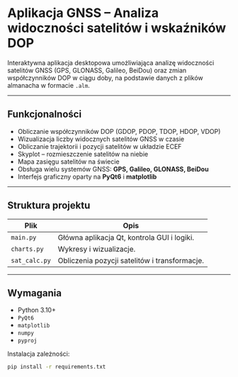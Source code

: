 # Aplikacja GNSS – Analiza widoczności satelitów i wskaźników DOP

Interaktywna aplikacja desktopowa umożliwiająca analizę widoczności satelitów GNSS (GPS, GLONASS, Galileo, BeiDou) oraz zmian współczynników DOP w ciągu doby, na podstawie danych z plików almanacha w formacie `.alm`.

---

## Funkcjonalności

- Obliczanie współczynników DOP (GDOP, PDOP, TDOP, HDOP, VDOP)
- Wizualizacja liczby widocznych satelitów GNSS w czasie
- Obliczanie trajektorii i pozycji satelitów w układzie ECEF
- Skyplot – rozmieszczenie satelitów na niebie
- Mapa zasięgu satelitów na świecie
- Obsługa wielu systemów GNSS: **GPS, Galileo, GLONASS, BeiDou**
- Interfejs graficzny oparty na **PyQt6** i **matplotlib**

---

## Struktura projektu

| Plik              | Opis |
|-------------------|------|
| `main.py`         | Główna aplikacja Qt, kontrola GUI i logiki. |
| `charts.py`       | Wykresy i wizualizacje. |
| `sat_calc.py`     | Obliczenia pozycji satelitów i transformacje. |

---

## Wymagania

- Python 3.10+
- `PyQt6`
- `matplotlib`
- `numpy`
- `pyproj`

Instalacja zależności:

```bash
pip install -r requirements.txt
